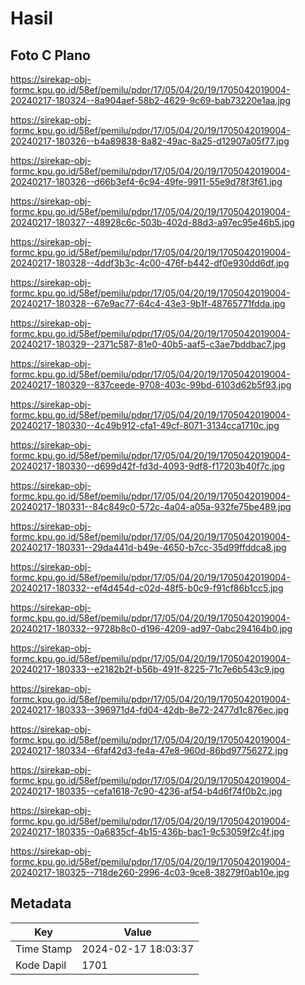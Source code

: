 # Hasil

## Foto C Plano

https://sirekap-obj-formc.kpu.go.id/58ef/pemilu/pdpr/17/05/04/20/19/1705042019004-20240217-180324--8a904aef-58b2-4629-9c69-bab73220e1aa.jpg

https://sirekap-obj-formc.kpu.go.id/58ef/pemilu/pdpr/17/05/04/20/19/1705042019004-20240217-180326--b4a89838-8a82-49ac-8a25-d12907a05f77.jpg

https://sirekap-obj-formc.kpu.go.id/58ef/pemilu/pdpr/17/05/04/20/19/1705042019004-20240217-180326--d66b3ef4-6c94-49fe-9911-55e9d78f3f61.jpg

https://sirekap-obj-formc.kpu.go.id/58ef/pemilu/pdpr/17/05/04/20/19/1705042019004-20240217-180327--48928c6c-503b-402d-88d3-a97ec95e46b5.jpg

https://sirekap-obj-formc.kpu.go.id/58ef/pemilu/pdpr/17/05/04/20/19/1705042019004-20240217-180328--4ddf3b3c-4c00-476f-b442-df0e930dd6df.jpg

https://sirekap-obj-formc.kpu.go.id/58ef/pemilu/pdpr/17/05/04/20/19/1705042019004-20240217-180328--67e9ac77-64c4-43e3-9b1f-48765771fdda.jpg

https://sirekap-obj-formc.kpu.go.id/58ef/pemilu/pdpr/17/05/04/20/19/1705042019004-20240217-180329--2371c587-81e0-40b5-aaf5-c3ae7bddbac7.jpg

https://sirekap-obj-formc.kpu.go.id/58ef/pemilu/pdpr/17/05/04/20/19/1705042019004-20240217-180329--837ceede-9708-403c-99bd-6103d62b5f93.jpg

https://sirekap-obj-formc.kpu.go.id/58ef/pemilu/pdpr/17/05/04/20/19/1705042019004-20240217-180330--4c49b912-cfa1-49cf-8071-3134cca1710c.jpg

https://sirekap-obj-formc.kpu.go.id/58ef/pemilu/pdpr/17/05/04/20/19/1705042019004-20240217-180330--d699d42f-fd3d-4093-9df8-f17203b40f7c.jpg

https://sirekap-obj-formc.kpu.go.id/58ef/pemilu/pdpr/17/05/04/20/19/1705042019004-20240217-180331--84c849c0-572c-4a04-a05a-932fe75be489.jpg

https://sirekap-obj-formc.kpu.go.id/58ef/pemilu/pdpr/17/05/04/20/19/1705042019004-20240217-180331--29da441d-b49e-4650-b7cc-35d99ffddca8.jpg

https://sirekap-obj-formc.kpu.go.id/58ef/pemilu/pdpr/17/05/04/20/19/1705042019004-20240217-180332--ef4d454d-c02d-48f5-b0c9-f91cf86b1cc5.jpg

https://sirekap-obj-formc.kpu.go.id/58ef/pemilu/pdpr/17/05/04/20/19/1705042019004-20240217-180332--9728b8c0-d196-4209-ad97-0abc294164b0.jpg

https://sirekap-obj-formc.kpu.go.id/58ef/pemilu/pdpr/17/05/04/20/19/1705042019004-20240217-180333--e2182b2f-b56b-491f-8225-71c7e6b543c9.jpg

https://sirekap-obj-formc.kpu.go.id/58ef/pemilu/pdpr/17/05/04/20/19/1705042019004-20240217-180333--396971d4-fd04-42db-8e72-2477d1c876ec.jpg

https://sirekap-obj-formc.kpu.go.id/58ef/pemilu/pdpr/17/05/04/20/19/1705042019004-20240217-180334--6faf42d3-fe4a-47e8-960d-86bd97756272.jpg

https://sirekap-obj-formc.kpu.go.id/58ef/pemilu/pdpr/17/05/04/20/19/1705042019004-20240217-180335--cefa1618-7c90-4236-af54-b4d6f74f0b2c.jpg

https://sirekap-obj-formc.kpu.go.id/58ef/pemilu/pdpr/17/05/04/20/19/1705042019004-20240217-180335--0a6835cf-4b15-436b-bac1-9c53059f2c4f.jpg

https://sirekap-obj-formc.kpu.go.id/58ef/pemilu/pdpr/17/05/04/20/19/1705042019004-20240217-180325--718de260-2996-4c03-9ce8-38279f0ab10e.jpg


## Metadata

| Key        | Value               |
| ---------- | ------------------- |
| Time Stamp | 2024-02-17 18:03:37 |
| Kode Dapil | 1701                |



